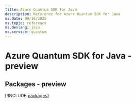 ```yaml
---
title: Azure Quantum SDK for Java
description: Reference for Azure Quantum SDK for Java
ms.date: 09/16/2025
ms.topic: reference
ms.devlang: java
ms.service: quantum
---
```

# Azure Quantum SDK for Java - preview
## Packages - preview
[!INCLUDE [packages](quantum-index.md)]
